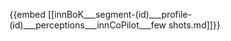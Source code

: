 {{embed  [[innBoK___segment-(id)___profile-(id)___perceptions___innCoPilot___few shots.md]]}}







